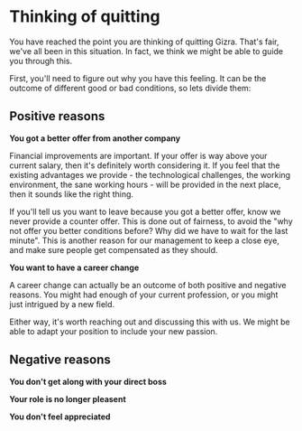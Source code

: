 # Thinking of quitting

You have reached the point you are thinking of quitting Gizra. That's fair, we've all been in this situation. In fact, we think we might be able to guide you through this.

First, you'll need to figure out why you have this feeling. It can be the outcome of different good or bad conditions, so lets divide them:

## Positive reasons

**You got a better offer from another company**

Financial improvements are important. If your offer is way above your current salary, then it's definitely worth considering it. If you feel that the existing advantages we provide - the technological challenges, the working environment, the sane working hours - will be provided in the next place, then it sounds like the right thing.

If you'll tell us you want to leave because you got a better offer, know we never provide a counter offer. This is done out of fairness, to avoid the "why not offer you better conditions before? Why did we have to wait for the last minute". This is another reason for our management to keep a close eye, and make sure people get compensated as they should.

**You want to have a career change**

A career change can actually be an outcome of both positive and negative reasons. You might had enough of your current profession, or you might just intrigued by a new field.

Either way, it's worth reaching out and discussing this with us. We might be able to adapt your position to include your new passion.

## Negative reasons

**You don't get along with your direct boss**

**Your role is no longer pleasent**

**You don't feel appreciated**

